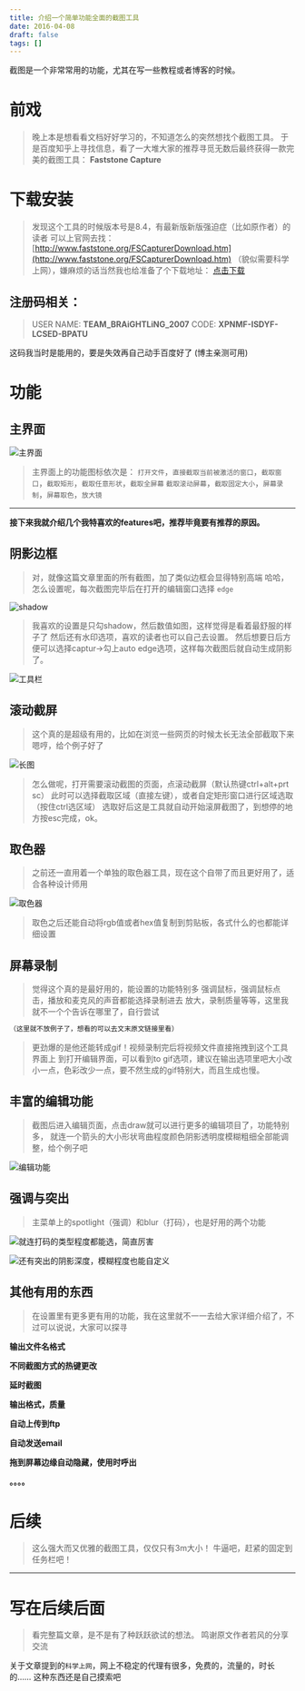 ```yaml
---
title: 介绍一个简单功能全面的截图工具
date: 2016-04-08
draft: false
tags: []
---
```


截图是一个非常常用的功能，尤其在写一些教程或者博客的时候。

<!--more-->

# **前戏**

>晚上本是想看看文档好好学习的，不知道怎么的突然想找个截图工具。
于是百度知乎上寻找信息，看了一大堆大家的推荐寻觅无数后最终获得一款完美的截图工具：
**Faststone Capture**

# **下载安装**

>发现这个工具的时候版本号是8.4，有最新版新版强迫症（比如原作者）的读者
可以上官网去找：[http://www.faststone.org/FSCapturerDownload.htm](http://www.faststone.org/FSCapturerDownload.htm) 
（貌似需要科学上网），嫌麻烦的话当然我也给准备了个下载地址：
[点击下载](http://abowloflrf-wp.oss-cn-beijing.aliyuncs.com/FastStoneCapture%2FFSCaptureSetup84.exe)
         
## 注册码相关：

>USER NAME: **TEAM_BRAiGHTLiNG_2007**
CODE: **XPNMF-ISDYF-LCSED-BPATU**

这码我当时是能用的，要是失效再自己动手百度好了
(博主亲测可用)

# **功能**

## **主界面**

![主界面](https://raw.githubusercontent.com/jeasonstudio/images/293aeb32bd90b3f45e6af5fec67cb777ffb0a228/20160408/01.png)

>主界面上的功能图标依次是：
`打开文件`，`直接截取当前被激活的窗口`，`截取窗口`，`截取矩形`，`截取任意形状`，`截取全屏幕`
`截取滚动屏幕`，`截取固定大小`，`屏幕录制`，`屏幕取色`，`放大镜`
***

**接下来我就介绍几个我特喜欢的features吧，推荐毕竟要有推荐的原因。**

## **阴影边框**

>对，就像这篇文章里面的所有截图，加了类似边框会显得特别高端
哈哈，怎么设置呢，每次截图完毕后在打开的编辑窗口选择 `edge`

![shadow](https://raw.githubusercontent.com/jeasonstudio/images/293aeb32bd90b3f45e6af5fec67cb777ffb0a228/20160408/02.png)

>我喜欢的设置是只勾shadow，然后数值如图，这样觉得是看着最舒服的样子了
然后还有水印选项，喜欢的读者也可以自己去设置。
然后想要日后方便可以选择captur->勾上auto edge选项，这样每次截图后就自动生成阴影了。

![工具栏](https://raw.githubusercontent.com/jeasonstudio/images/293aeb32bd90b3f45e6af5fec67cb777ffb0a228/20160408/03.png)

## **滚动截屏**

>这个真的是超级有用的，比如在浏览一些网页的时候太长无法全部截取下来
嗯哼，给个例子好了

![长图](https://raw.githubusercontent.com/jeasonstudio/images/293aeb32bd90b3f45e6af5fec67cb777ffb0a228/20160408/04.png)

>怎么做呢，打开需要滚动截图的页面，点滚动截屏（默认热键ctrl+alt+prt sc）
此时可以选择截取区域（直接左键），或者自定矩形窗口进行区域选取（按住ctrl选区域）
选取好后这是工具就自动开始滚屏截图了，到想停的地方按esc完成，ok。

## **取色器**

>之前还一直用着一个单独的取色器工具，现在这个自带了而且更好用了，适合各种设计师用

![取色器](https://raw.githubusercontent.com/jeasonstudio/images/293aeb32bd90b3f45e6af5fec67cb777ffb0a228/20160408/05.png)

>取色之后还能自动将rgb值或者hex值复制到剪贴板，各式什么的也都能详细设置

## **屏幕录制**

>觉得这个真的是最好用的，能设置的功能特别多
强调鼠标，强调鼠标点击，播放和麦克风的声音都能选择录制进去
放大，录制质量等等，这里我就不一个个告诉在哪里了，自行尝试

```html
（这里就不放例子了，想看的可以去文末原文链接里看）
```

>更劲爆的是他还能转成gif！视频录制完后将视频文件直接拖拽到这个工具界面上
到打开编辑界面，可以看到to gif选项，建议在输出选项里吧大小改小一点，色彩改少一点，要不然生成的gif特别大，而且生成也慢。

## **丰富的编辑功能**

>截图后进入编辑页面，点击draw就可以进行更多的编辑项目了，功能特别多，
就连一个箭头的大小形状弯曲程度颜色阴影透明度模糊粗细全部能调整，给个例子吧

![编辑功能](https://raw.githubusercontent.com/jeasonstudio/images/293aeb32bd90b3f45e6af5fec67cb777ffb0a228/20160408/06.png)

## **强调与突出**

>主菜单上的spotlight（强调）和blur（打码），也是好用的两个功能

![就连打码的类型程度都能选，简直厉害](https://raw.githubusercontent.com/jeasonstudio/images/293aeb32bd90b3f45e6af5fec67cb777ffb0a228/20160408/07.png)

![还有突出的阴影深度，模糊程度也能自定义](https://raw.githubusercontent.com/jeasonstudio/images/293aeb32bd90b3f45e6af5fec67cb777ffb0a228/20160408/08.png)

## **其他有用的东西**

>在设置里有更多更有用的功能，我在这里就不一一去给大家详细介绍了，不过可以说说，大家可以探寻

**输出文件名格式**

**不同截图方式的热键更改**

**延时截图**

**输出格式，质量**

**自动上传到ftp**

**自动发送email**

**拖到屏幕边缘自动隐藏，使用时呼出**

**。。。。**

# **后续**

>这么强大而又优雅的截图工具，仅仅只有3m大小！
牛逼吧，赶紧的固定到任务栏吧！

***

# **写在后续后面**

>看完整篇文章，是不是有了种跃跃欲试的想法。
鸣谢原文作者若风的分享交流

关于文章提到的`科学上网`，网上不稳定的代理有很多，免费的，流量的，时长的……
这种东西还是自己摸索吧


